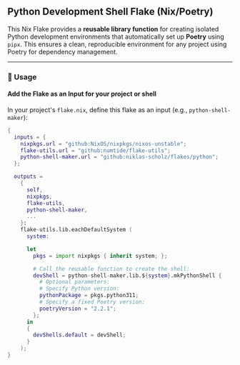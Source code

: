 ## Python Development Shell Flake (Nix/Poetry)

This Nix Flake provides a **reusable library function** for creating isolated Python development environments that automatically set up **Poetry** using `pipx`. This ensures a clean, reproducible environment for any project using Poetry for dependency management.

---

### 🚀 Usage

#### Add the Flake as an Input for your project or shell

In your project's `flake.nix`, define this flake as an input (e.g., `python-shell-maker`):

```nix
{
  inputs = {
    nixpkgs.url = "github:NixOS/nixpkgs/nixos-unstable";
    flake-utils.url = "github:numtide/flake-utils";
    python-shell-maker.url = "github:niklas-scholz/flakes/python";
  };

  outputs =
    {
      self,
      nixpkgs,
      flake-utils,
      python-shell-maker,
      ...
    }:
    flake-utils.lib.eachDefaultSystem (
      system:

      let
        pkgs = import nixpkgs { inherit system; };

        # Call the reusable function to create the shell:
        devShell = python-shell-maker.lib.${system}.mkPythonShell {
          # Optional parameters:
          # Specify Python version:
          pythonPackage = pkgs.python311;
          # Specify a fixed Poetry version:
          poetryVersion = "2.2.1";
        };
      in
      {
        devShells.default = devShell;
      }
    );
}
```
